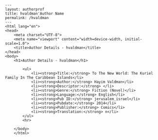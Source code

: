 
    ---
    layout: authorprof
    title: hvaldman'Author Name 
    permalink: /hvaldman
    ---
    <html lang="en">
    <head>
        <meta charset="UTF-8">
        <meta name="viewport" content="width=device-width, initial-scale=1.0">
        <title>Author Details - hvaldman</title>
    </head>
    <body>
        <h1>Author Details - hvaldman</h1>
        
            <ul>
                <li><strong>Title:</strong> To The New World: The Kuriel Family In The Caribbean Islands</li>
                <li><strong>Author:</strong> Hayim Valdman</li>
                <li><strong>Descriptor:</strong> </li>
                <li><strong>Genre:</strong> Fiction (Novel)</li>
                <li><strong>Language:</strong> English</li>
                <li><strong>Pub ID:</strong> jerusalem_israel</li>
                <li><strong>Pubdate:</strong> 2014</li>
                <li><strong>Publisher:</strong> Comics</li>
                <li><strong>Translation:</strong> n</li>
            </ul>
            <hr>
            
        </body>
        </html>
        